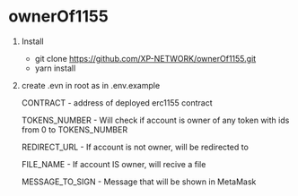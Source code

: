 # ownerOf1155

1. Install

    - git clone https://github.com/XP-NETWORK/ownerOf1155.git 
    - yarn install
2.
    create .evn in root as in .env.example
    
      CONTRACT - address of deployed erc1155 contract
      
      TOKENS_NUMBER - Will check if account is owner of any token with ids from 0 to TOKENS_NUMBER
      
      REDIRECT_URL - If account is not owner, will be redirected to
      
      FILE_NAME - If account IS owner, will recive a file
      
      MESSAGE_TO_SIGN - Message that will be shown in MetaMask
